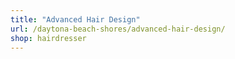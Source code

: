 ```yaml
---
title: "Advanced Hair Design"
url: /daytona-beach-shores/advanced-hair-design/
shop: hairdresser
---
```

